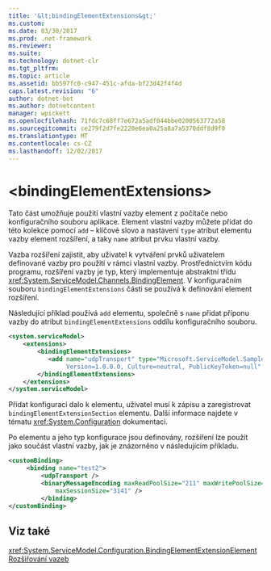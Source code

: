 ```yaml
---
title: '&lt;bindingElementExtensions&gt;'
ms.custom: 
ms.date: 03/30/2017
ms.prod: .net-framework
ms.reviewer: 
ms.suite: 
ms.technology: dotnet-clr
ms.tgt_pltfrm: 
ms.topic: article
ms.assetid: bb597fc0-c947-451c-afda-bf23d42f4f4d
caps.latest.revision: "6"
author: dotnet-bot
ms.author: dotnetcontent
manager: wpickett
ms.openlocfilehash: 71fdc7c68ff7e672a5adf044bbe0200563772a58
ms.sourcegitcommit: ce279f2d7fe2220e6ea0a25a8a7a5370ddf8d9f0
ms.translationtype: MT
ms.contentlocale: cs-CZ
ms.lasthandoff: 12/02/2017
---
```

# <a name="ltbindingelementextensionsgt"></a>&lt;bindingElementExtensions&gt;
Tato část umožňuje použití vlastní vazby element z počítače nebo konfiguračního souboru aplikace. Element vlastní vazby můžete přidat do této kolekce pomocí `add` – klíčové slovo a nastavení `type` atribut elementu vazby element rozšíření, a taky `name` atribut prvku vlastní vazby.  
  
 Vazba rozšíření zajistit, aby uživatel k vytváření prvků uživatelem definované vazby pro použití v rámci vlastní vazby. Prostřednictvím kódu programu, rozšíření vazby je typ, který implementuje abstraktní třídu <xref:System.ServiceModel.Channels.BindingElement>. V konfiguračním souboru `bindingElementExtensions` části se používá k definování element rozšíření.  
  
 Následující příklad používá `add` elementu, společně s `name` přidat příponu vazby do atribut `bindingElementExtensions` oddílu konfiguračního souboru.  
  
```xml  
<system.serviceModel>  
    <extensions>  
        <bindingElementExtensions>  
           <add name="udpTransport" type="Microsoft.ServiceModel.Samples.UdpTransportSection, UdpTransport,  
                Version=1.0.0.0, Culture=neutral, PublicKeyToken=null" />  
        </bindingElementExtensions>  
    </extensions>  
</system.serviceModel>  
```  
  
 Přidat konfiguraci dalo k elementu, uživatel musí k zápisu a zaregistrovat `bindingElementExtensionSection` elementu. Další informace najdete v tématu <xref:System.Configuration> dokumentaci.  
  
 Po elementu a jeho typ konfigurace jsou definovány, rozšíření lze použít jako součást vlastní vazby, jak je znázorněno v následujícím příkladu.  
  
```xml  
<customBinding>  
     <binding name="test2">  
         <udpTransport />  
         <binaryMessageEncoding maxReadPoolSize="211" maxWritePoolSize="2132"  
             maxSessionSize="3141" />  
         </binding>  
</customBinding>  
```  
  
## <a name="see-also"></a>Viz také  
 <xref:System.ServiceModel.Configuration.BindingElementExtensionElement>  
 [Rozšiřování vazeb](../../../../../docs/framework/wcf/extending/extending-bindings.md)
